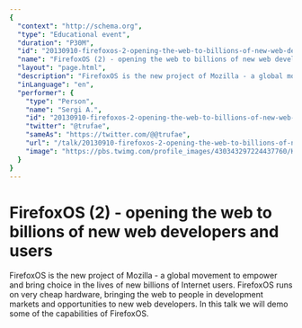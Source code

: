 ```yaml
---
{
  "context": "http://schema.org",
  "type": "Educational event",
  "duration": "P30M",
  "id": "20130910-firefoxos-2-opening-the-web-to-billions-of-new-web-developers-and-users",
  "name": "FirefoxOS (2) - opening the web to billions of new web developers and users",
  "layout": "page.html",
  "description": "FirefoxOS is the new project of Mozilla - a global movement to empower and bring choice in the lives of new billions of Internet users. FirefoxOS runs on very cheap hardware, bringing the web to people in development markets and opportunities to new web developers. In this talk we will demo some of the capabilities of FirefoxOS.",
  "inLanguage": "en",
  "performer": {
    "type": "Person",
    "name": "Sergi A.",
    "id": "20130910-firefoxos-2-opening-the-web-to-billions-of-new-web-developers-and-users",
    "twitter": "@trufae",
    "sameAs": "https://twitter.com/@@trufae",
    "url": "/talk/20130910-firefoxos-2-opening-the-web-to-billions-of-new-web-developers-and-users.html",
    "image": "https://pbs.twimg.com/profile_images/430343297224437760/KxsZykF6.jpeg"
  }
}
---
```

# FirefoxOS (2) - opening the web to billions of new web developers and users

FirefoxOS is the new project of Mozilla - a global movement to empower and bring choice in the lives of new billions of Internet users. FirefoxOS runs on very cheap hardware, bringing the web to people in development markets and opportunities to new web developers. In this talk we will demo some of the capabilities of FirefoxOS.